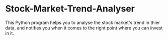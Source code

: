 # Stock-Market-Trend-Analyser
This Python program helps you to analyse the stock market's trend in thier data, and notifies you when it comes to the right point where you can invest in it.

